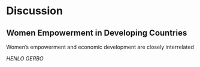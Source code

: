 # Discussion

## Women Empowerment in Developing Countries
Women’s empowerment and economic development are closely interrelated

*HENLO GERBO*
